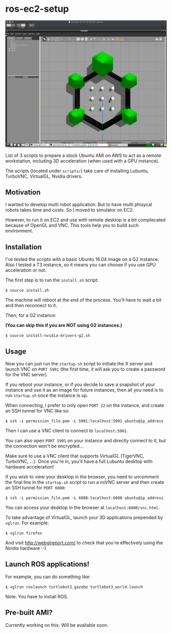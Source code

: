# ros-ec2-setup
<img src="images/screenshot.png" width="600"/>

List of 3 scripts to prepare a stock Ubuntu AMI on AWS to act as a remote workstation, including 3D
 acceleration (when used with a GPU instance). 

The scripts (located under `scripts/`) take care of installing Lubuntu, TurboVNC, VirtualGL, Nvidia
drivers.

## Motivation

I wanted to develop multi robot application. But to have multi phisycal robots takes time and costs. So I moved to simulator on EC2.

However, to run it on EC2 and use with remote desktop is a bit complecated because of OpenGL and VNC. This tools help you to build such environment.

## Installation

I've tested the scripts with a basic Ubuntu 16.04 image on a G2 instance. Also I tested a T3 instance, so it means you can choose if you use GPU acceleration or not.

The first step is to run the `install.sh` script:

`$ source install.sh`

The machine will reboot at the end of the process. You'll have to wait a bit and then reconnect to it.

Then, for a G2 instance:

**(You can skip this if you are NOT using G2 instances.)**

`$ source install-nvidia-drivers-g2.sh`

## Usage

Now you can just run the `startup.sh` script to initiate the X server and launch VNC on `PORT 5901`
(the first time, it will ask you to create a password for the VNC server).

If you reboot your instance, or if you decide to save a snapshot of your instance and use it as an
image for future instances, then all you need is to run `startup.sh` once the instance is up.

When connecting, I prefer to only open `PORT 22` on the instance, and create an SSH tunnel for VNC
like so:

`$ ssh -i permission_file.pem -L 5901:localhost:5901 ubuntu@ip_address`

Then I can use a VNC client to connect to `localhost:5901`.

You can also open `PORT 5901` on your instance and directly connect to it, but the connection won't
be encrypted...

Make sure to use a VNC client that supports VirtualGL (TigerVNC, TurboVNC, ...). Once you're in, you'll
have a full Lubuntu desktop with hardware acceleration!

If you wish to view your desktop in the browser, you need to uncomment the final line in the `startup.sh`
script to run a noVNC server and then create an SSH tunnel for `PORT 6080`:

`$ ssh -i permission_file.pem -L 6080:localhost:6080 ubuntu@ip_address`

You can access your desktop in the browser at `localhost:6080/vnc.html`.

To take advantage of VirtualGL, launch your 3D applications prepended by `vglrun`. For example:

`$ vglrun firefox`

And visit http://webglreport.com/ to check that you're effectively using the Nvidia hardware :-)


## Launch ROS applications!

For example, you can do something like:

`$ vglrun roslaunch turtlebot3_gazebo turtlebot3_world.launch`

Note: You have to install ROS.

## Pre-built AMI?

Currently working on this. Will be available soon.